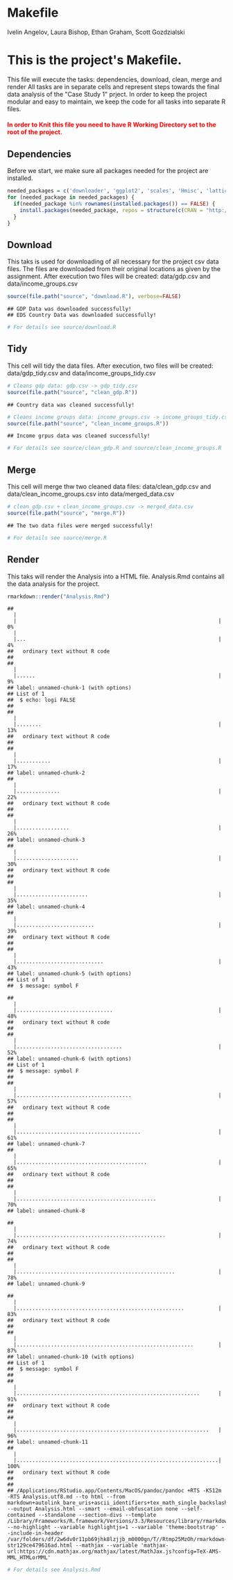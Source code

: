 # Makefile
Ivelin Angelov, Laura Bishop, Ethan Graham, Scott Gozdzialski  
# This is the project's Makefile.
This file will execute the tasks: dependencies, download, clean, merge and render
All tasks are in separate cells and represent steps towards the final data analysis of the "Case Study 1" prject.
In order to keep the project modular and easy to maintain, we keep the code for all tasks into separate R files.

#### <font color='red'>In order to Knit this file you need to have R Working Directory set to the root of the project.</font>

## Dependencies
Before we start, we make sure all packages needed for the project are installed.

```r
needed_packages = c('downloader', 'ggplot2', 'scales', 'Hmisc', 'lattice', 'htmlTable')
for (needed_package in needed_packages) {
  if(needed_package %in% rownames(installed.packages()) == FALSE) {
    install.packages(needed_package, repos = structure(c(CRAN = "http://cran.r-project.org")))
  }
}
```

## Download
This taks is used for downloading of all necessary for the project csv data files.
The files are downloaded from their original locations as given by the assignment.
After execution two files will be created: data/gdp.csv and data/income_groups.csv

```r
source(file.path("source", "download.R"), verbose=FALSE)
```

```
## GDP Data was downloaded successfully! 
## EDS Country Data was downloaded successfully!
```

```r
# For details see source/download.R
```
## Tidy
This cell will tidy the data files.
After execution, two files will be created: data/gdp_tidy.csv and data/income_groups_tidy.csv

```r
# Cleans gdp data: gdp.csv -> gdp_tidy.csv
source(file.path("source", "clean_gdp.R"))
```

```
## Country data was cleaned successfully!
```

```r
# Cleans income groups data: income_groups.csv -> income_groups_tidy.csv
source(file.path("source", "clean_income_groups.R"))
```

```
## Income grpus data was cleaned successfully!
```

```r
# For details see source/clean_gdp.R and source/clean_income_groups.R
```
## Merge
This cell will merge thw two cleaned data files: data/clean_gdp.csv and data/clean_income_groups.csv into data/merged_data.csv

```r
# clean_gdp.csv + clean_income_groups.csv -> merged_data.csv
source(file.path("source", "merge.R"))
```

```
## The two data files were merged successfully!
```

```r
# For details see source/merge.R
```
## Render
This taks will render the Analysis into a HTML file. 
Analysis.Rmd contains all the data analysis for the project.

```r
rmarkdown::render("Analysis.Rmd")
```

```
## 
  |                                                                       
  |                                                                 |   0%
  |                                                                       
  |...                                                              |   4%
##   ordinary text without R code
## 
## 
  |                                                                       
  |......                                                           |   9%
## label: unnamed-chunk-1 (with options) 
## List of 1
##  $ echo: logi FALSE
## 
## 
  |                                                                       
  |........                                                         |  13%
##   ordinary text without R code
## 
## 
  |                                                                       
  |...........                                                      |  17%
## label: unnamed-chunk-2
## 
  |                                                                       
  |..............                                                   |  22%
##   ordinary text without R code
## 
## 
  |                                                                       
  |.................                                                |  26%
## label: unnamed-chunk-3
## 
  |                                                                       
  |....................                                             |  30%
##   ordinary text without R code
## 
## 
  |                                                                       
  |.......................                                          |  35%
## label: unnamed-chunk-4
## 
  |                                                                       
  |.........................                                        |  39%
##   ordinary text without R code
## 
## 
  |                                                                       
  |............................                                     |  43%
## label: unnamed-chunk-5 (with options) 
## List of 1
##  $ message: symbol F
```

```
## 
  |                                                                       
  |...............................                                  |  48%
##   ordinary text without R code
## 
## 
  |                                                                       
  |..................................                               |  52%
## label: unnamed-chunk-6 (with options) 
## List of 1
##  $ message: symbol F
## 
## 
  |                                                                       
  |.....................................                            |  57%
##   ordinary text without R code
## 
## 
  |                                                                       
  |........................................                         |  61%
## label: unnamed-chunk-7
## 
  |                                                                       
  |..........................................                       |  65%
##   ordinary text without R code
## 
## 
  |                                                                       
  |.............................................                    |  70%
## label: unnamed-chunk-8
```

```
## 
  |                                                                       
  |................................................                 |  74%
##   ordinary text without R code
## 
## 
  |                                                                       
  |...................................................              |  78%
## label: unnamed-chunk-9
```

```
## 
  |                                                                       
  |......................................................           |  83%
##   ordinary text without R code
## 
## 
  |                                                                       
  |.........................................................        |  87%
## label: unnamed-chunk-10 (with options) 
## List of 1
##  $ message: symbol F
## 
## 
  |                                                                       
  |...........................................................      |  91%
##   ordinary text without R code
## 
## 
  |                                                                       
  |..............................................................   |  96%
## label: unnamed-chunk-11
## 
  |                                                                       
  |.................................................................| 100%
##   ordinary text without R code
## 
## 
## /Applications/RStudio.app/Contents/MacOS/pandoc/pandoc +RTS -K512m -RTS Analysis.utf8.md --to html --from markdown+autolink_bare_uris+ascii_identifiers+tex_math_single_backslash --output Analysis.html --smart --email-obfuscation none --self-contained --standalone --section-divs --template /Library/Frameworks/R.framework/Versions/3.3/Resources/library/rmarkdown/rmd/h/default.html --no-highlight --variable highlightjs=1 --variable 'theme:bootstrap' --include-in-header /var/folders/df/2w6dv0r11pb69jhk8lzjjb_m0000gn/T//Rtmp25MzOh/rmarkdown-str129ce479616ad.html --mathjax --variable 'mathjax-url:https://cdn.mathjax.org/mathjax/latest/MathJax.js?config=TeX-AMS-MML_HTMLorMML'
```

```r
# For details see Analysis.Rmd
```
